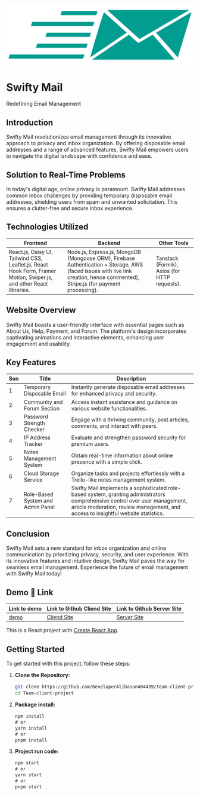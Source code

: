 ![Logo](https://raw.githubusercontent.com/DeveloperAlihasan404439/Team-client-project/development/src/assets/BannerL%26Logo/Logo%20icon.png)

# Swifty Mail

Redefining Email Management

## Introduction
Swifty Mail revolutionizes email management through its innovative approach to privacy and inbox organization. By offering disposable email addresses and a range of advanced features, Swifty Mail empowers users to navigate the digital landscape with confidence and ease.

## Solution to Real-Time Problems
In today's digital age, online privacy is paramount. Swifty Mail addresses common inbox challenges by providing temporary disposable email addresses, shielding users from spam and unwanted solicitation. This ensures a clutter-free and secure inbox experience.
## Technologies Utilized


 |Frontend|Backend|Other Tools|
|-|-|-|
|React.js, Daisy UI, Tailwind CSS, Leaflet.js, React Hook Form, Framer Motion, Swiper.js, and other React libraries.|Node.js, Express.js, MongoDB (Mongoose ORM), Firebase Authentication + Storage, AWS (faced issues with live link creation, hence commented), Stripe.js (for payment processing).|Tanstack (Formik), Axios (for HTTP requests).|

## Website Overview
Swifty Mail boasts a user-friendly interface with essential pages such as About Us, Help, Payment, and Forum. The platform's design incorporates captivating animations and interactive elements, enhancing user engagement and usability.

## Key Features
|Son| Title      | Description |
|-----------| ----------- | ----------- |
|1| Temporary Disposable Email| Instantly generate disposable email addresses for enhanced privacy and security.|
|2|Community and Forum Section|Access instant assistance and guidance on various website functionalities.|
|3|Password Strength Checker|Engage with a thriving community, post articles, comments, and interact with peers.|
|4|IP Address Tracker|Evaluate and strengthen password security for premium users.|
|5|Notes Management System|Obtain real-time information about online presence with a simple click.|
|6|Cloud Storage Service|Organize tasks and projects effortlessly with a Trello-like notes management system.|
|7|Role-Based System and Admin Panel|Swifty Mail implements a sophisticated role-based system, granting administrators comprehensive control over user management, article moderation, review management, and access to insightful website statistics.|

## Conclusion
Swifty Mail sets a new standard for inbox organization and online communication by prioritizing privacy, security, and user experience. With its innovative features and intuitive design, Swifty Mail paves the way for seamless email management. Experience the future of email management with Swifty Mail today!

## Demo 🔗 Link
|Link to demo|Link to Github Cliend Site|Link to Github Server Site|
|-|-|-|
|[demo](https://swift-mail-5a7d7.web.app)|[Cliend Site](https://github.com/DeveloperAlihasan404439/Team-client-project)|[Server Site](https://github.com/DeveloperAlihasan404439/Team-server-project-)|


This is a React project with [Create React App](https://create-react-app.dev/).

## Getting Started

To get started with this project, follow these steps:

1. **Clone the Repository:**
   ```bash
   git clone https://github.com/DeveloperAlihasan404439/Team-client-project
   cd Team-client-project
   ```
2. **Package install:**
   ```
   npm install
   # or
   yarn install
   # or
   pnpm install
   ```
3. **Project run code:**
   ```
   npm start
   # or
   yarn start
   # or
   pnpm start
   ```
